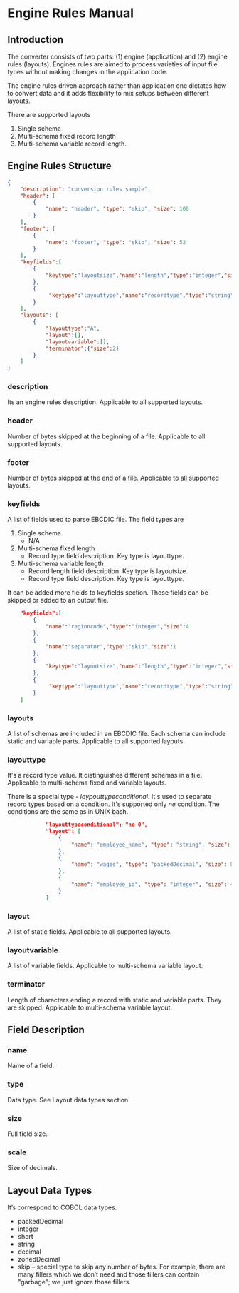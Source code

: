# Engine Rules Manual

## Introduction

The converter consists of two parts: (1) engine (application) and (2) engine rules (layouts). Engines rules are aimed to process varieties of input file types without making changes in the application code.

The engine rules driven approach rather than application one dictates how to convert data and it adds flexibility to mix setups between different layouts.

There are supported layouts
1. Single schema
2. Multi-schema fixed record length
3. Multi-schema variable record length.
    
## Engine Rules Structure

```json
{
    "description": "conversion rules sample",
    "header": [
        {
            "name": "header", "type": "skip", "size": 100
        }
    ],
    "footer": [
        {
            "name": "footer", "type": "skip", "size": 52
        }
    ],
    "keyfields":[
        {
            "keytype":"layoutsize","name":"length","type":"integer","size":4
        },
        {
             "keytype":"layouttype","name":"recordtype","type":"string","size":1
        }
    ],
    "layouts": [
        {
            "layouttype":"A",
            "layout":[],
            "layoutvariable":[],
            "terminator":{"size":2}
        }
    ]
}
```

### description
Its an engine rules description. Applicable to all supported layouts.

### header
Number of bytes skipped at the beginning of a file. Applicable to all supported layouts.

### footer
Number of bytes skipped at the end of a file. Applicable to all supported layouts.

### keyfields
A list of fields used to parse EBCDIC file. The field types are
1. Single schema
    * N/A
2. Multi-schema fixed length
    * Record type field description. Key type is layouttype.
3. Multi-schema variable length
    * Record length field description. Key type is layoutsize.
    * Record type field description. Key type is layouttype.
    
It can be added more fields to keyfields section. Those fields can be skipped or added to an output file. 

```json
    "keyfields":[
        {
            "name":"regioncode","type":"integer","size":4
        },
        {
            "name":"separator","type":"skip","size":1
        },
        {
            "keytype":"layoutsize","name":"length","type":"integer","size":4
        },
        {
             "keytype":"layouttype","name":"recordtype","type":"string","size":1
        }
    ]
```

### layouts
A list of schemas are included in an EBCDIC file. Each schema can include static and variable parts. Applicable to all supported layouts.

### layouttype
It's a record type value. It distinguishes different schemas in a file. Applicable to multi-schema fixed and variable layouts.

There is a special type - *laypouttypeconditional*. It's used to separate record types based on a condition. It's supported only *ne* condition. The conditions are the same as in UNIX bash.

```json
            "layouttypeconditional": "ne 0",
            "layout": [
                {
                    "name": "employee_name", "type": "string", "size": 55
                },
                {
                    "name": "wages", "type": "packedDecimal", "size": 8
                },
                {
                    "name": "employee_id", "type": "integer", "size": 4
                }
            ]
```

### layout
A list of static fields. Applicable to all supported layouts.

### layoutvariable
A list of variable fields. Applicable to multi-schema variable layout.

### terminator
Length of characters ending a record with static and variable parts. They are skipped. Applicable to multi-schema variable layout.

## Field Description
### name
Name of a field.

### type
Data type. See Layout data types section.

### size
Full field size.

### scale
Size of decimals.

## Layout Data Types
It’s correspond to COBOL data types.
* packedDecimal
* integer
* short
* string
* decimal
* zonedDecimal
* skip – special type to skip any number of bytes. For example, there are many fillers which we don’t need and those fillers can contain "garbage"; we just ignore those fillers.
<!--stackedit_data:
eyJoaXN0b3J5IjpbLTYyMzkwMDE0MCwtODE3MDI1MjI1XX0=
-->